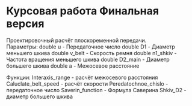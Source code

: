 # Курсовая работа Финальная версия
Проектировочный расчёт плоскоременной передачи.  
Параметры:
double u - Передаточное число
double D1 - Диаметр меньшего шкива
double v_belt - Скорость ремня
double n1_shkiv - Частота вращения меньшего шкива
double D2_main - Диаметр большего шкива
double a - Межосевое расстояние

Функции:
Interaxis_range - расчёт межосевого расстояния
Caluclate_belt_speed - расчёт скорости
Peredatochnoe_chislo - передаточное число
Saverin_function - Формула Саверина
Shkiv_D2 - диаметр большего шкива

